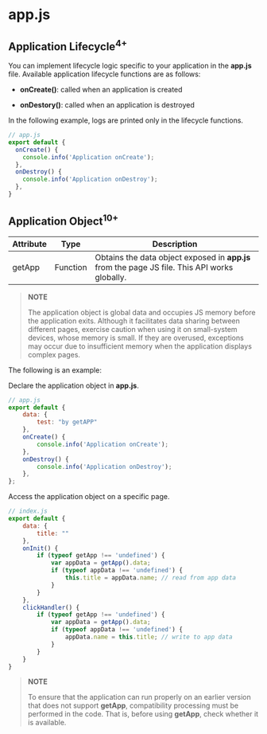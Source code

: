# app.js

## Application Lifecycle<sup>4+</sup>

You can implement lifecycle logic specific to your application in the **app.js** file. Available application lifecycle functions are as follows:


- **onCreate()**: called when an application is created

- **onDestory()**: called when an application is destroyed


In the following example, logs are printed only in the lifecycle functions.



```js
// app.js
export default {
  onCreate() {
    console.info('Application onCreate');
  },
  onDestroy() {
    console.info('Application onDestroy');
  },
}
```

## Application Object<sup>10+</sup>

| Attribute    | Type      | Description                                      |
| ------ | -------- | ---------------------------------------- |
| getApp | Function | Obtains the data object exposed in **app.js** from the page JS file. This API works globally.|

> **NOTE**
>
> The application object is global data and occupies JS memory before the application exits. Although it facilitates data sharing between different pages, exercise caution when using it on small-system devices, whose memory is small. If they are overused, exceptions may occur due to insufficient memory when the application displays complex pages.

The following is an example:

Declare the application object in **app.js**.

```javascript
// app.js
export default {
    data: {
        test: "by getAPP"
    },
    onCreate() {
        console.info('Application onCreate');
    },
    onDestroy() {
        console.info('Application onDestroy');
    },
};
```

Access the application object on a specific page.

```javascript
// index.js
export default {
    data: {
        title: ""
    },
    onInit() {
        if (typeof getApp !== 'undefined') {
            var appData = getApp().data;
            if (typeof appData !== 'undefined') {
                this.title = appData.name; // read from app data
            }
        }
    },
    clickHandler() {
        if (typeof getApp !== 'undefined') {
            var appData = getApp().data;
            if (typeof appData !== 'undefined') {
                appData.name = this.title; // write to app data
            }
        }
    }
}
```

> **NOTE**
>
> To ensure that the application can run properly on an earlier version that does not support **getApp**, compatibility processing must be performed in the code. That is, before using **getApp**, check whether it is available.
